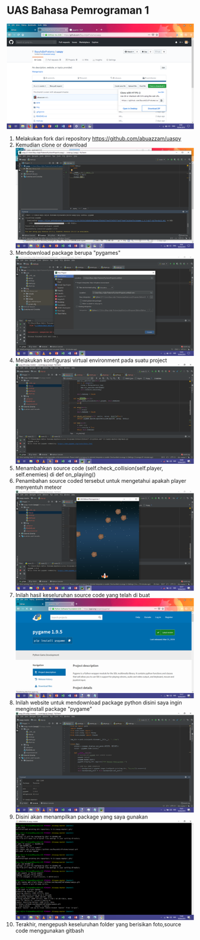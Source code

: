 # UAS Bahasa Pemrograman 1

![foto1](https://raw.githubusercontent.com/BayuAdjiePratama/uaspy1/master/1.png)
1. Melakukan fork dari repository https://github.com/abuazzam/uaspy
2. Kemudian clone or download
![foto2](https://raw.githubusercontent.com/BayuAdjiePratama/uaspy1/master/2.png)
1. Mendownload package berupa "pygames"
![foto3](https://raw.githubusercontent.com/BayuAdjiePratama/uaspy1/master/3.png)
1. Melakukan konfigurasi virtual environment pada suatu project
![foto4](https://raw.githubusercontent.com/BayuAdjiePratama/uaspy1/master/4.png)
1. Menambahkan source code (self.check_collision(self.player, self.enemies) di def on_playing()
2. Penambahan source coded tersebut untuk mengetahui apakah player menyentuh meteor
![foto5](https://raw.githubusercontent.com/BayuAdjiePratama/uaspy1/master/5.png)
1. Inilah hasil keseluruhan source code yang telah di buat
![foto6](https://raw.githubusercontent.com/BayuAdjiePratama/uaspy1/master/6.png)
1. Inilah website untuk mendownload package python disini saya ingin menginstall package "pygame"
![foto7](https://raw.githubusercontent.com/BayuAdjiePratama/uaspy1/master/7.png)
1. Disini akan menampilkan package yang saya gunakan
![foto8](https://raw.githubusercontent.com/BayuAdjiePratama/uaspy1/master/8.png)
1. Terakhir, mengepush keseluruhan folder yang berisikan foto,source code menggunakan gitbash

